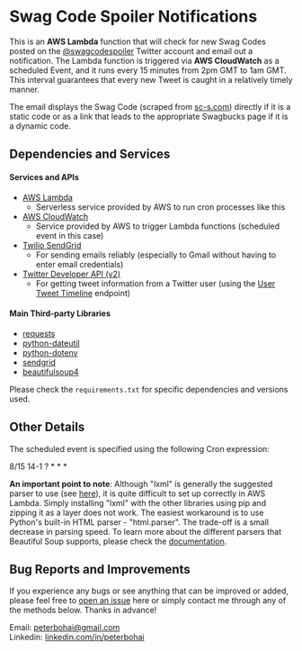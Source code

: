 # Swag Code Spoiler Notifications
This is an **AWS Lambda** function that will check for new Swag Codes posted on the 
[@swagcodespoiler](https://twitter.com/swagcodespoiler) Twitter account and email out a notification. The Lambda function is triggered via 
**AWS CloudWatch** as a scheduled Event, and it runs every 15 minutes from 2pm GMT to 1am GMT.
This interval guarantees that every new Tweet is caught in a relatively timely manner.

The email displays the Swag Code (scraped from [sc-s.com](http://sc-s.com/)) directly if it is a static code or as a link that leads to the appropriate Swagbucks page if it is a dynamic code. 

## Dependencies and Services
#### Services and APIs
- [AWS Lambda](https://aws.amazon.com/lambda/)
    - Serverless service provided by AWS to run cron processes like this
- [AWS CloudWatch](https://aws.amazon.com/cloudwatch/)
    - Service provided by AWS to trigger Lambda functions (scheduled event in this case)
- [Twilio SendGrid](https://sendgrid.com/docs/)
    - For sending emails reliably (especially to Gmail without having to enter email credentials)
- [Twitter Developer API (v2)](https://developer.twitter.com/en/docs/twitter-api)
    - For getting tweet information from a Twitter user 
      (using the [User Tweet Timeline](https://developer.twitter.com/en/docs/twitter-api/tweets/timelines/introduction) endpoint) 
    
#### Main Third-party Libraries
- [requests](https://pypi.org/project/requests/)
- [python-dateutil](https://pypi.org/project/python-dateutil/)
- [python-dotenv](https://pypi.org/project/python-dateutil/)
- [sendgrid](https://pypi.org/project/sendgrid/)
- [beautifulsoup4](https://pypi.org/project/beautifulsoup4/)

Please check the `requirements.txt` for specific dependencies and versions used.

## Other Details
The scheduled event is specified using the following Cron expression:

8/15 14-1 ? * * *

**An important point to note**: Although "lxml" is generally the suggested parser to use (see [here](https://www.crummy.com/software/BeautifulSoup/bs4/doc/#installing-a-parser)), 
it is quite difficult to set up correctly in AWS Lambda. Simply installing "lxml" with the other libraries using pip and zipping it as a layer does not work.
The easiest workaround is to use Python's built-in HTML parser - "html.parser". The trade-off is a small decrease in parsing speed. To learn more about the different parsers that Beautiful Soup supports, please check the [documentation](https://www.crummy.com/software/BeautifulSoup/bs4/doc/#installing-a-parser).

## Bug Reports and Improvements
If you experience any bugs or see anything that can be improved or added, please feel free to [open an issue](https://github.com/PeterBohai/scs-notifications/issues) here or simply contact me through any of the methods below. Thanks in advance!

Email: peterbohai@gmail.com <br/>
Linkedin: [linkedin.com/in/peterbohai](www.linkedin.com/in/peterbohai)
